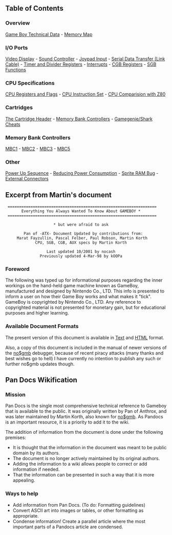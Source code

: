 Table of Contents
-----------------

### Overview

[Game Boy Technical Data](Game_Boy_Technical_Data "wikilink") - [Memory
Map](Memory_Map "wikilink")

### I/O Ports

[Video Display](Video_Display "wikilink") - [Sound
Controller](Sound_Controller "wikilink") - [Joypad
Input](Joypad_Input "wikilink") - [Serial Data Transfer (Link
Cable)](Serial_Data_Transfer_(Link_Cable) "wikilink") - [Timer and
Divider Registers](Timer_and_Divider_Registers "wikilink") -
[Interrupts](Interrupts "wikilink") - [CGB
Registers](CGB_Registers "wikilink") - [SGB
Functions](SGB_Functions "wikilink")

### CPU Specifications

[CPU Registers and Flags](CPU_Registers_and_Flags "wikilink") - [CPU
Instruction Set](CPU_Instruction_Set "wikilink") - [CPU Comparision with
Z80](CPU_Comparision_with_Z80 "wikilink")

### Cartridges

[The Cartridge Header](The_Cartridge_Header "wikilink") - [Memory Bank
Controllers](Memory_Bank_Controllers "wikilink") - [Gamegenie/Shark
Cheats](Gamegenie/Shark_Cheats "wikilink")

### Memory Bank Controllers

[MBC1](MBC1 "wikilink") - [MBC2](MBC2 "wikilink") -
[MBC3](MBC3 "wikilink") - [MBC5](MBC5 "wikilink")

### Other

[Power Up Sequence](Power_Up_Sequence "wikilink") - [Reducing Power
Consumption](Reducing_Power_Consumption "wikilink") - [Sprite RAM
Bug](Sprite_RAM_Bug "wikilink") - [External
Connectors](External_Connectors "wikilink")

Excerpt from Martin\'s document
-------------------------------

     =================================================================
           Everything You Always Wanted To Know About GAMEBOY *
     =================================================================

                         * but were afraid to ask

            Pan of -ATX- Document Updated by contributions from:
         Marat Fayzullin, Pascal Felber, Paul Robson, Martin Korth
                 CPU, SGB, CGB, AUX specs by Martin Korth

                      Last updated 10/2001 by nocash
                   Previously updated 4-Mar-98 by kOOPa

### Foreword

The following was typed up for informational purposes regarding the
inner workings on the hand-held game machine known as GameBoy,
manufactured and designed by Nintendo Co., LTD. This info is presented
to inform a user on how their Game Boy works and what makes it \"tick\".
GameBoy is copyrighted by Nintendo Co., LTD. Any reference to
copyrighted material is not presented for monetary gain, but for
educational purposes and higher learning.

### Available Document Formats

The present version of this document is available in
[Text](http://www.work.de/nocash/pandocs.txt) and
[HTML](http://www.work.de/nocash/pandocs.htm) format.

Also, a copy of this document is included in the manual of newer
versions of the [no\$gmb](no$gmb "wikilink") debugger, because of recent
piracy attacks (many thanks and best wishes go to hell) I have currently
no intention to publish any such or further no\$gmb updates though.

Pan Docs Wikification
---------------------

### Mission

Pan Docs is the single most comprehensive technical reference to Gameboy
that is available to the public. It was originally written by Pan of
Anthrox, and was later maintained by Martin Korth, also known for
[no\$gmb](no$gmb "wikilink"). As Pandocs is an important resource, it is
a priority to add it to the wiki.

The addition of information from the document is done under the
following premises:

-   It is thought that the information in the document was meant to be
    public domain by its authors.
-   The document is no longer actively maintained by its original
    authors.
-   Adding the information to a wiki allows people to correct or add
    information if needed.
-   That the information can be presented in such a way that it is more
    appealing.

### Ways to help

-   Add information from Pan Docs. (To do: Formatting guidelines)
-   Convert ASCII art into images or tables, or other formatting as
    appropriate.
-   Condense information! Create a parallel article where the most
    important parts of a Pandocs article are condensed.

